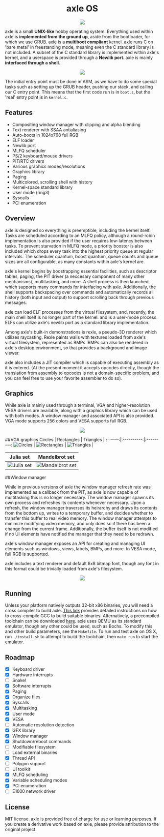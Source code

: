 <h1 align="center">axle OS</h1>

<p align="center"><img src="screenshots/boot.png"></p>

axle is a small **UNIX-like** hobby operating system. Everything used within axle is **implemented from the ground up**, aside from the bootloader, for which we use GRUB. axle is a **multiboot compliant** kernel. axle runs C on 'bare metal' in freestanding mode, meaning even the C standard library is not included. A subset of the C standard library is implemented within axle's kernel, and a userspace is provided through a **Newlib port**. axle is mainly **interfaced through a shell**.

<p align="center"><img src="screenshots/startup.png"></p>

The initial entry point must be done in ASM, as we have to do some special tasks such as setting up the GRUB header, pushing our stack, and calling our C entry point. This means that the first code run is in `boot.s`, but the 'real' entry point is in `kernel.c`.

Features
------------
* Compositing window manager with clipping and alpha blending
* Text renderer with SSAA antialiasing
* Auto-boots in 1024x768 full RGB
* ELF loader
* Newlib port
* MLFQ scheduler
* PS/2 keyboard/mouse drivers
* PIT/RTC drivers
* Various graphics modes/resolutions
* Graphics library
* Paging
* Multicolored, scrolling shell with history
* Kernel-space standard library
* User mode (ring3)
* Syscalls
* PCI enumeration

Overview
-------------
axle is designed so everything is preemptible, including the kernel itself. Tasks are scheduled according to an MLFQ policy, although a round-robin implementation is also provided if the user requires low-latency between tasks. To prevent starvation in MLFQ mode, a priority booster is also included which drops every task into the highest priority queue at regular intervals. The scheduler quantum, boost quantum, queue counts and queue sizes are all configurable, as many constants within axle's kernel are.

axle's kernel begins by boostrapping essential facilities, such as descriptor tables, paging, the PIT driver (a neccesary component of many other mechanisms), multitasking, and more. A shell process is then launched, which supports many commands for interfacing with axle. Additionally, the shell supports backspacing over commands and automatically records all history (both input and output) to support scrolling back through previous messages.

axle can load ELF processes from the virtual filesystem, and, recently, the main shell itself is no longer part of the kernel. and is a user-mode process. ELFs can utilize axle's newlib port as a standard library implementation.

Among axle's built-in demonstrations is rexle, a pseudo-3D renderer which utilizes raycasting. Rexle paints walls with textures loaded from axle's virtual filesystem, represented as BMPs. BMPs can also be rendered in axle's desktop environment, so that provides a background and image viewer.

axle also includes a JIT compiler which is capable of executing assembly as it is entered. (At the present moment it accepts opcodes directly, though the translation from assembly to opcodes is not a domain-specific problem, and you can feel free to use your favorite assembler to do so).

Graphics
-------------

While axle is mainly used through a terminal, VGA and higher-resolution VESA drivers are available, along with a graphics library which can be used with both modes. A window manager and associated API is also provided. VGA mode supports 256 colors and VESA supports full RGB.

<p align="center"><img src="screenshots/help.png"></p>

##VGA graphics
Circles | Rectangles | Triangles | 
:------:|:----------:|:---------:
![Circles](/screenshots/circle.png) | ![Rectangles](/screenshots/rect.png) | ![Triangles](/screenshots/triangle.png) | 

Julia set | Mandelbrot set
:--------:|:-------------:
![Julia set](/screenshots/julia.png) | ![Mandelbrot set](/screenshots/mandelbrot.png)

##Window manager

While in previous versions of axle the window manager refresh rate was implemented as a callback from the PIT, as axle is now capable of multitasking this is no longer necessary. The window manager spawns its own process and refreshes its contents whenever necessary. Upon a refresh, the window manager traverses its heirarchy and draws its contents from the bottom up, writes to a temporary buffer, and decides whether to transfer this buffer to real video memory. The window manager attempts to minimize modifying video memory, and only does so if there has been a change from the current frame. Additionally, the buffer itself is not modified if no UI elements have notified the manager that they need to be redrawn.

axle's window manager exposes an API for creating and managing UI elements such as windows, views, labels, BMPs, and more. In VESA mode, full RGB is supported.

axle includes a text renderer and default 8x8 bitmap font, though any font in this format could be trivially loaded from axle's filesystem.
<p align="center"><img src="screenshots/text_test.png"></p>

Running
----------------------
Unless your platform natively outputs 32-bit x86 binaries, you will need a cross compiler to build axle. [This link](http://wiki.osdev.org/GCC_Cross-Compiler) provides detailed instructions on how to cross-compile GCC to build suitable binaries. Alternatively, a precompiled toolchain can be downloaded [here](https://github.com/mstg/i686-toolchain).
axle uses QEMU as its standard emulator, though any other could be used, such as Bochs. To modify this and other build parameters, see the `Makefile`.
To run and test axle on OS X, run `./install.sh` to attempt to build the toolchain, then `make run` to start the emulator.

Roadmap
---------------------

- [x] Keyboard driver
- [x] Hardware interrupts
- [ ] Snake!
- [x] Software interrupts
- [x] Paging
- [x] Organize files
- [x] Syscalls
- [x] Multitasking
- [x] User mode
- [x] VESA
- [ ] Automatic resolution detection
- [x] GFX library
- [x] Window manager
- [x] Shutdown/reboot commands
- [ ] Modifiable filesystem
- [ ] Load external binaries
- [x] Thread API
- [ ] Polygon support 
- [ ] UI toolkit
- [x] MLFQ scheduling
- [x] Variable scheduling modes
- [x] PCI enumeration
- [ ] E1000 network driver

License
--------------
MIT license. axle is provided free of charge for use or learning purposes. If you create a derivative work based on axle, please provide attribution to the original project.
